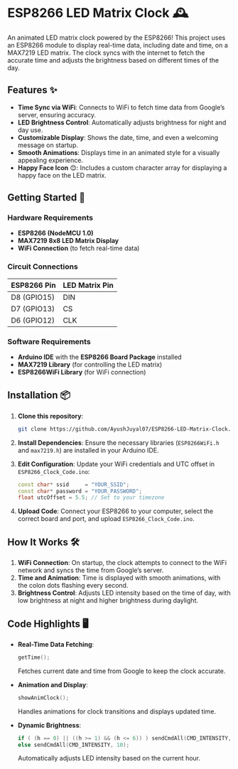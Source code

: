 # ESP8266 LED Matrix Clock 🕰️

An animated LED matrix clock powered by the ESP8266! This project uses an ESP8266 module to display real-time data, including date and time, on a MAX7219 LED matrix. The clock syncs with the internet to fetch the accurate time and adjusts the brightness based on different times of the day.

## Features ✨

- **Time Sync via WiFi**: Connects to WiFi to fetch time data from Google’s server, ensuring accuracy.
- **LED Brightness Control**: Automatically adjusts brightness for night and day use.
- **Customizable Display**: Shows the date, time, and even a welcoming message on startup.
- **Smooth Animations**: Displays time in an animated style for a visually appealing experience.
- **Happy Face Icon** 😊: Includes a custom character array for displaying a happy face on the LED matrix.

## Getting Started 🚀

### Hardware Requirements

- **ESP8266 (NodeMCU 1.0)**
- **MAX7219 8x8 LED Matrix Display**
- **WiFi Connection** (to fetch real-time data)

### Circuit Connections

| ESP8266 Pin | LED Matrix Pin |
|-------------|----------------|
| D8 (GPIO15) | DIN            |
| D7 (GPIO13) | CS             |
| D6 (GPIO12) | CLK            |

### Software Requirements

- **Arduino IDE** with the **ESP8266 Board Package** installed
- **MAX7219 Library** (for controlling the LED matrix)
- **ESP8266WiFi Library** (for WiFi connection)

## Installation 📦

1. **Clone this repository**: 
   ```bash
   git clone https://github.com/AyushJuyal07/ESP8266-LED-Matrix-Clock.git
   ```

2. **Install Dependencies**: Ensure the necessary libraries (`ESP8266WiFi.h` and `max7219.h`) are installed in your Arduino IDE.

3. **Edit Configuration**: Update your WiFi credentials and UTC offset in `ESP8266_Clock_Code.ino`:
   ```cpp
   const char* ssid     = "YOUR_SSID";
   const char* password = "YOUR_PASSWORD";
   float utcOffset = 5.5; // Set to your timezone
   ```

4. **Upload Code**: Connect your ESP8266 to your computer, select the correct board and port, and upload `ESP8266_Clock_Code.ino`.

## How It Works 🛠️

1. **WiFi Connection**: On startup, the clock attempts to connect to the WiFi network and syncs the time from Google’s server.
2. **Time and Animation**: Time is displayed with smooth animations, with the colon dots flashing every second.
3. **Brightness Control**: Adjusts LED intensity based on the time of day, with low brightness at night and higher brightness during daylight.

## Code Highlights 🖥️

- **Real-Time Data Fetching**:
  ```cpp
  getTime();
  ```
  Fetches current date and time from Google to keep the clock accurate.

- **Animation and Display**:
  ```cpp
  showAnimClock();
  ```
  Handles animations for clock transitions and displays updated time.

- **Dynamic Brightness**:
  ```cpp
  if ( (h == 0) || ((h >= 1) && (h <= 6)) ) sendCmdAll(CMD_INTENSITY, 0);
  else sendCmdAll(CMD_INTENSITY, 10);
  ```
  Automatically adjusts LED intensity based on the current hour.
